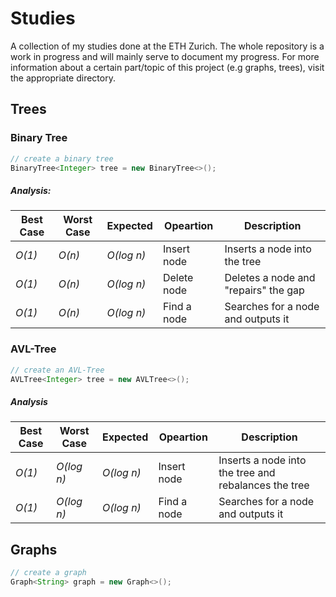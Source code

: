 Studies
===

A collection of my studies done at the ETH Zurich. The whole repository is a work in progress and will mainly serve to document my progress. For more information about a certain part/topic of this project (e.g graphs, trees), visit the appropriate directory. 

## Trees

### Binary Tree

```Java
// create a binary tree
BinaryTree<Integer> tree = new BinaryTree<>();
```

##### Analysis:
| Best Case | Worst Case | Expected | Opeartion   | Description                          |
|-----------|------------|----------|-------------|--------------------------------------|
| *O(1)*      | *O(n)*       | *O(log n)* | Insert node | Inserts a node into the tree         |
| *O(1)*      | *O(n)*       | *O(log n)* | Delete node | Deletes a node and "repairs" the gap |
| *O(1)*      | *O(n)*       | *O(log n)* | Find a node | Searches for a node and outputs it   |

### AVL-Tree

```Java
// create an AVL-Tree
AVLTree<Integer> tree = new AVLTree<>();
```

##### Analysis
| Best Case | Worst Case | Expected | Opeartion   | Description                                          |
|-----------|------------|----------|-------------|------------------------------------------------------|
| *O(1)*      | *O(log n)*   | *O(log n)* | Insert node | Inserts a node into the tree and rebalances the tree |
| *O(1)*      | *O(log n)*   | *O(log n)* | Find a node | Searches for a node and outputs it                   |

## Graphs

```Java
// create a graph
Graph<String> graph = new Graph<>();
```